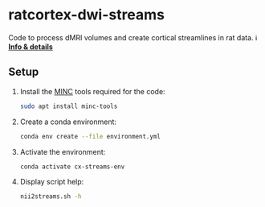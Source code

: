 # ratcortex-dwi-streams 

Code to process dMRI volumes and create cortical streamlines in rat data. :information_source: [**Info & details**](https://hackmd.io/@servindc/ratcortex-dwi)

## Setup

1. Install the [MINC](https://en.wikibooks.org/wiki/MINC) tools required for the code:
    ```bash
    sudo apt install minc-tools
    ```

2. Create a conda environment:
    ```bash
    conda env create --file environment.yml
    ```

3. Activate the environment:
    ```bash
    conda activate cx-streams-env
    ```

4. Display script help:
    ```bash
    nii2streams.sh -h
    ```
